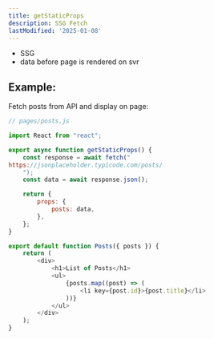 ```yaml
---
title: getStaticProps
description: SSG Fetch
lastModified: '2025-01-08'
---
```


- SSG
- data before page is rendered on svr

## Example:

Fetch posts from API and display on page:

```js
// pages/posts.js

import React from "react";

export async function getStaticProps() {
    const response = await fetch("
https://jsonplaceholder.typicode.com/posts/
    ");
    const data = await response.json();

    return {
        props: {
            posts: data,
        },
    };
}

export default function Posts({ posts }) {
    return (
        <div>
            <h1>List of Posts</h1>
            <ul>
                {posts.map((post) => (
                    <li key={post.id}>{post.title}</li>
                ))}
            </ul>
        </div>
    );
}

```
